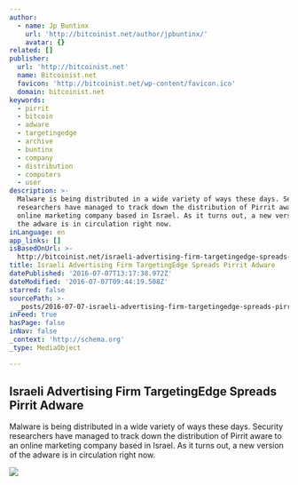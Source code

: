 ```yaml
---
author:
  - name: Jp Buntinx
    url: 'http://bitcoinist.net/author/jpbuntinx/'
    avatar: {}
related: []
publisher:
  url: 'http://bitcoinist.net'
  name: Bitcoinist.net
  favicon: 'http://bitcoinist.net/wp-content/favicon.ico'
  domain: bitcoinist.net
keywords:
  - pirrit
  - bitcoin
  - adware
  - targetingedge
  - archive
  - buntinx
  - company
  - distribution
  - computers
  - user
description: >-
  Malware is being distributed in a wide variety of ways these days. Security
  researchers have managed to track down the distribution of Pirrit aware to an
  online marketing company based in Israel. As it turns out, a new version of
  the adware is in circulation right now.
inLanguage: en
app_links: []
isBasedOnUrl: >-
  http://bitcoinist.net/israeli-advertising-firm-targetingedge-spreads-pirrit-adware/
title: Israeli Advertising Firm TargetingEdge Spreads Pirrit Adware
datePublished: '2016-07-07T13:17:38.972Z'
dateModified: '2016-07-07T09:44:19.508Z'
starred: false
sourcePath: >-
  _posts/2016-07-07-israeli-advertising-firm-targetingedge-spreads-pirrit-adware.md
inFeed: true
hasPage: false
inNav: false
_context: 'http://schema.org'
_type: MediaObject

---
```

<article style=""><h1>Israeli Advertising Firm TargetingEdge Spreads Pirrit Adware</h1><p>Malware is being distributed in a wide variety of ways these days. Security researchers have managed to track down the distribution of Pirrit aware to an online marketing company based in Israel. As it turns out, a new version of the adware is in circulation right now.</p><img src="http://bitcoinist.net/wp-content/uploads/2016/07/Pirrit-Adware.png" /></article>